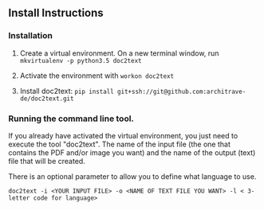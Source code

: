 ## Install Instructions

### Installation

1. Create a virtual environment. On a new terminal
window, run `mkvirtualenv -p python3.5 doc2text`
    
1. Activate the environment with `workon doc2text`
    
1. Install doc2text: `pip install
    git+ssh://git@github.com:architrave-de/doc2text.git`


### Running the command line tool.

If you already have activated the virtual environment, you just need
to execute the tool "doc2text". The name of the input file (the one
that contains the PDF and/or image you want) and the name of the
output (text) file that will be created.

There is an optional parameter to allow you to define what language to use.


`doc2text -i <YOUR INPUT FILE> -o <NAME OF TEXT FILE YOU WANT> -l < 3-letter code for language>`
